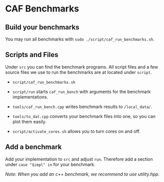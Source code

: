 # CAF Benchmarks
## Build your benchmarks
You may run all benchmarks with `sudo ./script/caf_run_benchmarks.sh`.

## Scripts and Files
Under `src` you can find the benchmark programs. All script files and a few source files we use to run the benchmarks are at located under `script`.

* `script/caf_run_benchmarks.sh` 
* `script/run` starts `caf_run_bench` with arguments for the benchmark implementations.

* `tools/caf_run_bench.cpp` writes benchmark results to `/local_data/`.
* `tools/to_dat.cpp` converts your benchmark files into one, so you can plot them easily. 

* `script/activate_cores.sh`  allows you to turn cores on and off.

## Add a benchmark
Add your implementation to `src` and adjust `run`. Therefore add a section under `case "$impl" in` for your benchmark.

*Note: When you add an c++ benchmark, we recommend to use utility.hpp.*
